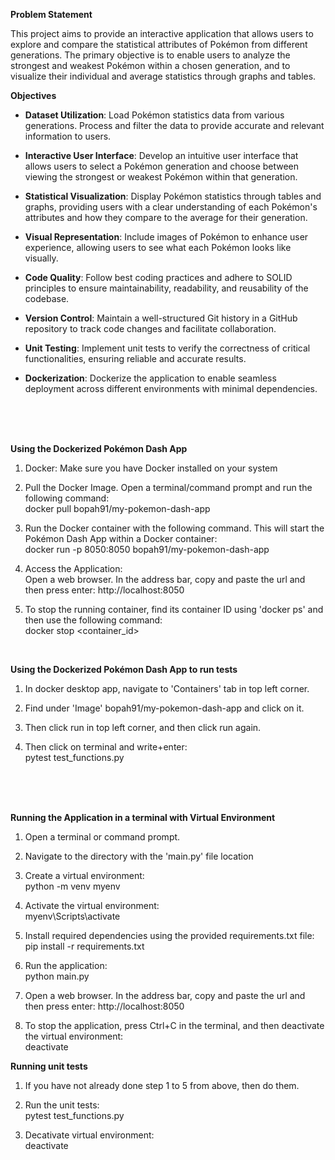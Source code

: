 **Problem Statement**

This project aims to provide an interactive application that allows users to explore and compare the statistical attributes of Pokémon from different generations. The primary objective is to enable users to analyze the strongest and weakest Pokémon within a chosen generation, and to visualize their individual and average statistics through graphs and tables.

**Objectives**
- **Dataset Utilization**: Load Pokémon statistics data from various generations. Process and filter the data to provide accurate and relevant information to users.

- **Interactive User Interface**: Develop an intuitive user interface that allows users to select a Pokémon generation and choose between viewing the strongest or weakest Pokémon within that generation.

- **Statistical Visualization**: Display Pokémon statistics through tables and graphs, providing users with a clear understanding of each Pokémon's attributes and how they compare to the average for their generation.

- **Visual Representation**: Include images of Pokémon to enhance user experience, allowing users to see what each Pokémon looks like visually.

- **Code Quality**: Follow best coding practices and adhere to SOLID principles to ensure maintainability, readability, and reusability of the codebase.

- **Version Control**: Maintain a well-structured Git history in a GitHub repository to track code changes and facilitate collaboration.

- **Unit Testing**: Implement unit tests to verify the correctness of critical functionalities, ensuring reliable and accurate results.

- **Dockerization**: Dockerize the application to enable seamless deployment across different environments with minimal dependencies.
<br />
<br />
<br />

**Using the Dockerized Pokémon Dash App**

1. Docker: Make sure you have Docker installed on your system

2. Pull the Docker Image. Open a terminal/command prompt and run the following command: <br />
docker pull bopah91/my-pokemon-dash-app

3. Run the Docker container with the following command. This will start the Pokémon Dash App within a Docker container: <br />
docker run -p 8050:8050 bopah91/my-pokemon-dash-app

4. Access the Application: <br />
Open a web browser. In the address bar, copy and paste the url and then press enter: http://localhost:8050

5. To stop the running container, find its container ID using 'docker ps' and then use the following command: <br />
docker stop <container_id>
<br />

**Using the Dockerized Pokémon Dash App to run tests**

1. In docker desktop app, navigate to 'Containers' tab in top left corner.

2. Find under 'Image' bopah91/my-pokemon-dash-app and click on it.

3. Then click run in top left corner, and then click run again.

4. Then click on terminal and write+enter: <br />
pytest test_functions.py
<br />
<br />
<br />

**Running the Application in a terminal with Virtual Environment**

1. Open a terminal or command prompt.

2. Navigate to the directory with the 'main.py' file location

3. Create a virtual environment: <br />
python -m venv myenv

4. Activate the virtual environment: <br />
myenv\Scripts\activate

5. Install required dependencies using the provided requirements.txt file: <br />
pip install -r requirements.txt

6. Run the application: <br />
python main.py

7. Open a web browser. In the address bar, copy and paste the url and then press enter: http://localhost:8050

8. To stop the application, press Ctrl+C in the terminal, and then deactivate the virtual environment: <br />
deactivate


**Running unit tests**

1. If you have not already done step 1 to 5 from above, then do them.

2. Run the unit tests: <br />
pytest test_functions.py

3. Decativate virtual environment: <br />
deactivate